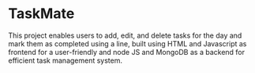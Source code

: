 # TaskMate
This project enables users to add, edit, and delete tasks for the day and mark them as completed using a line, built using HTML and Javascript as frontend for a user-friendly and node JS and MongoDB as a backend for efficient task management system.
